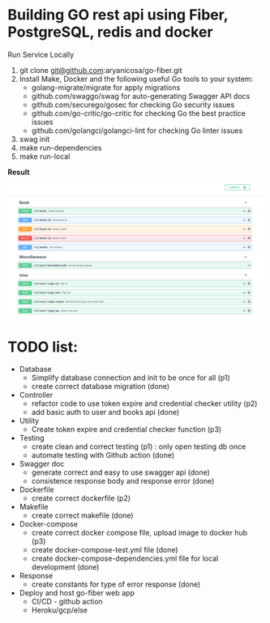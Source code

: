 # Building GO rest api using Fiber, PostgreSQL, redis and docker

Run Service Locally
1. git clone git@github.com:aryanicosa/go-fiber.git
2. Install Make, Docker and the following useful Go tools to your system:
   - golang-migrate/migrate for apply migrations
   - github.com/swaggo/swag for auto-generating Swagger API docs
   - github.com/securego/gosec for checking Go security issues
   - github.com/go-critic/go-critic for checking Go the best practice issues
   - github.com/golangci/golangci-lint for checking Go linter issues
3. swag init
4. make run-dependencies
5. make run-local

**Result**
![img.png](img.png)

# TODO list:
- Database
  - Simplify database connection and init to be once for all (p1)
  - create correct database migration (done)
- Controller
  - refactor code to use token expire and credential checker utility (p2)
  - add basic auth to user and books api (done)
- Utility
  - Create token expire and credential checker function (p3)
- Testing
  - create clean and correct testing (p1) : only open testing db once
  - automate testing with Github action (done)
- Swagger doc
  - generate correct and easy to use swagger api (done)
  - consistence response body and response error (done)
- Dockerfile
  - create correct dockerfile (p2)
- Makefile
  - create correct makefile (done)
- Docker-compose
  - create correct docker compose file, upload image to docker hub (p3)
  - create docker-compose-test.yml file (done)
  - create docker-compose-dependencies.yml file for local development (done)
- Response
  - create constants for type of error response (done)
- Deploy and host go-fiber web app
  - CI/CD - github action
  - Heroku/gcp/else
